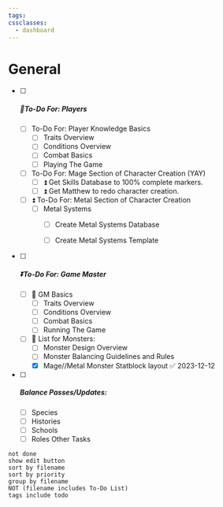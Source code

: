 ```yaml
---
tags: 
cssclasses:
  - dashboard
---
```

 # General

- [ ] ##### 🔺To-Do For: Players
	- [ ] To-Do For: Player Knowledge Basics
		- [ ] Traits Overview
		- [ ] Conditions Overview
		- [ ] Combat Basics
		- [ ] Playing The Game
	- [ ]  To-Do For: Mage Section of Character Creation (YAY)
		- [ ]  ⏫  Get Skills Database to 100% complete markers.
		- [ ]  ⏫  Get Matthew to redo character creation.
	- [ ]  ⏫   To-Do For: Metal Section of Character Creation
		- [ ] Metal Systems 
			- [ ] Create Metal Systems Database 
			- [ ] Create Metal Systems Template



- [ ] ##### ⏬To-Do For: Game Master 
	- [ ] 🔼 GM Basics
		- [ ] Traits Overview
		- [ ] Conditions Overview
		- [ ] Combat Basics
		- [ ] Running The Game
	- [ ] 🔼 List for Monsters:
		- [ ] Monster Design Overview
		- [ ] Monster Balancing Guidelines and Rules
		- [x] Mage//Metal Monster Statblock layout ✅ 2023-12-12

- [ ] #####  Balance Passes/Updates:
	- [ ] Species
	- [ ] Histories
	- [ ] Schools
	- [ ] Roles
 Other Tasks
```tasks
not done
show edit button
sort by filename
sort by priority
group by filename
NOT (filename includes To-Do List)
tags include todo
```